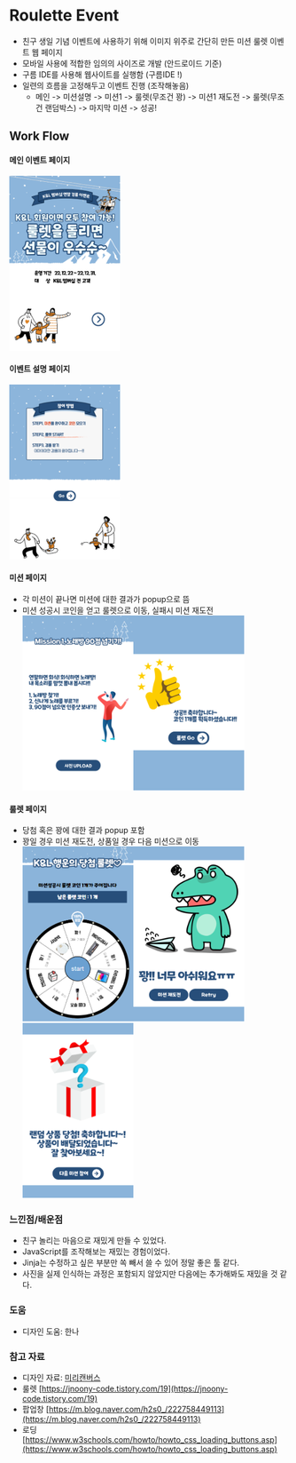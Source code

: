 # Roulette Event
- 친구 생일 기념 이벤트에 사용하기 위해 이미지 위주로 간단히 만든 미션 룰렛 이벤트 웹 페이지
- 모바일 사용에 적합한 임의의 사이즈로 개발 (안드로이드 기준)
- 구름 IDE를 사용해 웹사이트를 실행함 (구름IDE !)
- 일련의 흐름을 고정해두고 이벤트 진행 (조작해놓음)
    - 메인 -> 미션설명 -> 미션1 -> 룰렛(무조건 꽝) -> 미션1 재도전 -> 룰렛(무조건 랜덤박스) -> 마지막 미션 -> 성공!

   
## Work Flow
#### 메인 이벤트 페이지    
<img src="./static/images/1.png" width="200" height="315"/>

#### 이벤트 설명 페이지    
<img src="./static/images/2.png" width="200" height="315"/>

#### 미션 페이지
- 각 미션이 끝나면 미션에 대한 결과가 popup으로 뜸
- 미션 성공시 코인을 얻고 룰렛으로 이동, 실패시 미션 재도전    
<img src="./static/images/3.png" width="200" height="315"/><img src="./static/images/5.png" width="200" height="315"/>

#### 룰렛 페이지
- 당첨 혹은 꽝에 대한 결과 popup 포함
- 꽝일 경우 미션 재도전, 상품일 경우 다음 미션으로 이동    
<img src="./static/images/4.png" width="200" height="315"/><img src="./static/images/6.png" width="200" height="315"/><img src="./static/images/7.png" width="200" height="315"/>

### 느낀점/배운점
- 친구 놀리는 마음으로 재밌게 만들 수 있었다.
- JavaScript를 조작해보는 재밌는 경험이었다.
- Jinja는 수정하고 싶은 부분만 쏙 빼서 쓸 수 있어 정말 좋은 툴 같다.
- 사진을 실제 인식하는 과정은 포함되지 않았지만 다음에는 추가해봐도 재밌을 것 같다.

### 도움
- 디자인 도움: 한나

### 참고 자료
- 디자인 자료: [미리캔버스](https://www.miricanvas.com/)
- 룰렛 [https://jnoony-code.tistory.com/19](https://jnoony-code.tistory.com/19)
- 팝업창 [https://m.blog.naver.com/h2s0_/222758449113](https://m.blog.naver.com/h2s0_/222758449113)
- 로딩 [https://www.w3schools.com/howto/howto_css_loading_buttons.asp](https://www.w3schools.com/howto/howto_css_loading_buttons.asp)
